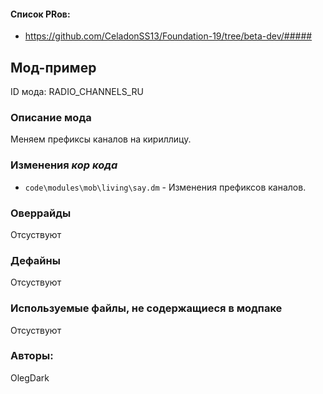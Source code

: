 

#### Список PRов:

- https://github.com/CeladonSS13/Foundation-19/tree/beta-dev/#####

## Мод-пример

ID мода: RADIO_CHANNELS_RU

### Описание мода

Меняем префиксы каналов на кириллицу.

### Изменения *кор кода*

- `code\modules\mob\living\say.dm` - Изменения префиксов каналов.

### Оверрайды

Отсуствуют

### Дефайны

Отсуствуют

### Используемые файлы, не содержащиеся в модпаке

Отсуствуют

### Авторы:

OlegDark
